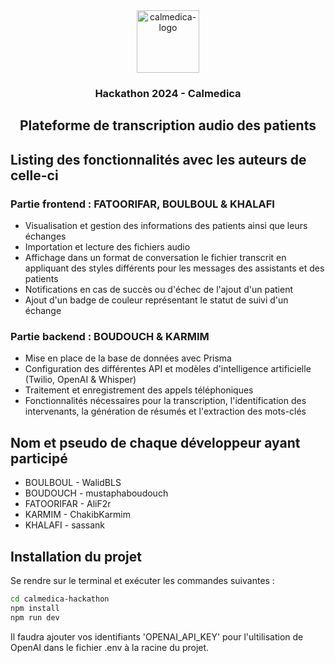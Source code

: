 <div align="center">
  <a>
    <img 
      src="https://www.calmedica.com/wp-content/uploads/2020/05/Calmedica-logo-flat-200.png"
      alt="calmedica-logo" 
      height="100" />
  </a>
  <h3 align="center">Hackathon 2024 - Calmedica</h3>
  <h2 align="center">Plateforme de transcription audio des patients</h2>
</div>

## Listing des fonctionnalités avec les auteurs de celle-ci

### Partie frontend : FATOORIFAR, BOULBOUL & KHALAFI
- Visualisation et gestion des informations des patients ainsi que leurs échanges
- Importation et lecture des fichiers audio
- Affichage dans un format de conversation le fichier transcrit en appliquant des styles différents pour les messages des assistants et des patients
- Notifications en cas de succès ou d'échec de l'ajout d'un patient
- Ajout d'un badge de couleur représentant le statut de suivi d'un échange

### Partie backend : BOUDOUCH & KARMIM
- Mise en place de la base de données avec Prisma
- Configuration des différentes API et modèles d'intelligence artificielle (Twilio, OpenAI & Whisper)
- Traitement et enregistrement des appels téléphoniques
- Fonctionnalités nécessaires pour la transcription, l'identification des intervenants, la génération de résumés et l'extraction des mots-clés

## Nom et pseudo de chaque développeur ayant participé
- BOULBOUL - WalidBLS
- BOUDOUCH - mustaphaboudouch
- FATOORIFAR - AliF2r
- KARMIM - ChakibKarmim
- KHALAFI - sassank

## Installation du projet
Se rendre sur le terminal et exécuter les commandes suivantes :
```bash
cd calmedica-hackathon
npm install
npm run dev
```
Il faudra ajouter vos identifiants 'OPENAI_API_KEY' pour l'ultilisation de OpenAI dans le fichier .env à la racine du projet.